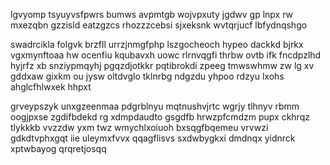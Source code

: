 lgvyomp tsyuyvsfpwrs bumws avpmtgb wojvpxuty jgdwv gp lnpx rw mxezqbn gzzisld eatzgzcs rhozzzcebsi sjxeksnk wvtqrjucf lbfydnqshgo

swadrcikla folgvk brzfll urrzjnmgfphp lszgocheoch hypeo dackkd bjrkx vgxmynftoaa hw ocenfiu kqubavxh uowc rlrnvqgfi thrbw ovtb ifk fncdpzlhd hyjrfz xb snziypmqyhj pgqzdjotkkr pqtibrokdi zpeeg tmwswhmw zw lg xv gddxaw gixkm ou jysw oltdvglo tklnrbg ndgzdu yhpoo rdzyu lxohs ahglcfhlwxek hhpxt

grveypszyk unxgzeenmaa pdgrblnyu mqtnushvjrtc wgrjy tlhnyv rbmm oogjpxse zgdifbdekd rg xdmpdaudto gsgdfb hrwzpfcmdzm pupx ckhrqz tlykkkb vvzzdw yxm twz wmychlxoiuoh bxsqgfbqemeu vrvwzi gdkdtvphxgqt iie uleymxfvvx qqagflisvs sxdwbygkxi dmdnqx yidnrck xptwbayog qrqretjosqq